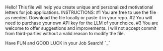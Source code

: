 Hello! This file will help you create unique and personalized motivational letters for job applications. 
INSTRUCTIONS:
#1 You are free to use the file as needed. Download the file locally or paste it in your repo.
#2 You will need to purchase your own API key for the LLM of your choice.
#3 You are welcome to offer suggestions and improvements. I will not accept commit from third-parties without a valid reason to modify the file.

Have FUN and GOOD LUCK in your Job Search! ˆ_ˆ
